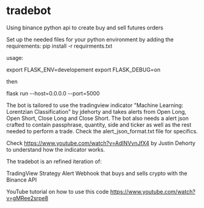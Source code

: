 # tradebot
Using binance python api to create buy and sell futures orders

Set up the needed files for your python environment by adding the requirements: pip install -r requirments.txt

usage: 

export FLASK_ENV=developement
export FLASK_DEBUG=on

then

flask run --host=0.0.0.0 --port=5000

The bot is tailored to use the tradingview indicator "Machine Learning: Lorentzian Classification" by jdehorty and takes alerts from Open Long, Open Short, Close Long and Close Short. The bot also needs a alert json crafted to contain passphrase, quantity, side and ticker as well as the rest needed to perform a trade. Check the alert_json_format.txt file for specifics.

Check https://www.youtube.com/watch?v=AdINVvnJfX4 by Justin Dehorty to understand how the indicator works.


The tradebot is an refined iteration of:

TradingView Strategy Alert Webhook that buys and sells crypto with the Binance API

YouTube tutorial on how to use this code
https://www.youtube.com/watch?v=gMRee2srpe8
